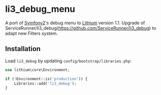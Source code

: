 # li3_debug_menu

A port of [Symfony2](http://symfony.com)'s debug menu to [Lithium](http://lithify.me) version 1.1.
Upgrade of ServiceRunner/li3_debug(https://github.com/ServiceRunner/li3_debug) to adapt new Filters system.

## Installation

Load `li3_debug` by updating `config/bootstrap/libraries.php`:

```php
use lithium\core\Environment;

if (!Environment::is('production')) {
    Libraries::add('li3_debug');
}
```
